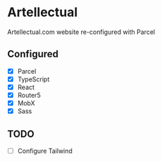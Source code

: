# Artellectual

Artellectual.com website re-configured with Parcel

## Configured

- [x] Parcel
- [x] TypeScript
- [x] React
- [x] Router5
- [x] MobX
- [x] Sass

## TODO

- [ ] Configure Tailwind